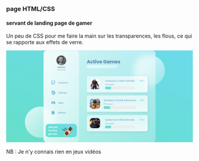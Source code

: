 ### page HTML/CSS
#### servant de landing page de gamer
Un peu de CSS pour me faire la main sur les transparences, les flous, ce qui se rapporte aux effets de verre.

![sreenshot](screenshot.jpg)

NB : Je n'y connais rien en jeux vidéos